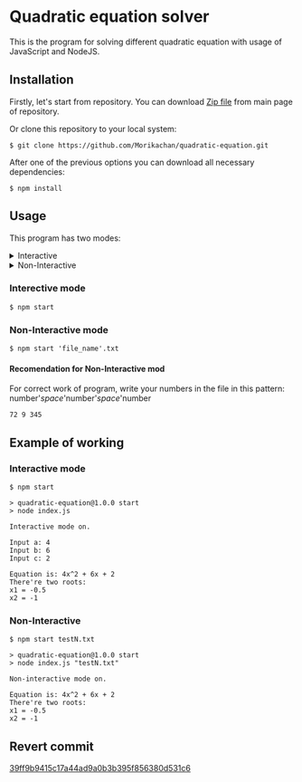 # Quadratic equation solver
This is the program for solving different quadratic equation with usage of JavaScript and NodeJS.

## Installation
Firstly, let's start from repository.
You can download [Zip file](https://github.com/Morikachan/quadratic-equation/archive/refs/heads/main.zip) from main page of repository.

Or clone this repository to your local system:

```
$ git clone https://github.com/Morikachan/quadratic-equation.git
```

After one of the previous options you can download all necessary dependencies:

```
$ npm install
```

## Usage

This program has two modes: 

<details>
  <summary>Interactive</summary>
      <p>Input numbers from console.</p>
</details>

<details>
<summary>Non-Interactive</summary>
<p>Numbers are read from txt file.</p>
</details>

### Interective mode

```
$ npm start
```

### Non-Interactive mode

```
$ npm start 'file_name'.txt
```

#### Recomendation for Non-Interactive mod

For correct work of program, write your numbers in the file in this pattern: number'*space*'number'*space*'number

```
72 9 345
```

## Example of working

### Interactive mode

```
$ npm start

> quadratic-equation@1.0.0 start
> node index.js

Interactive mode on.

Input a: 4
Input b: 6
Input c: 2

Equation is: 4x^2 + 6x + 2
There're two roots:
x1 = -0.5
x2 = -1
```

### Non-Interactive

```
$ npm start testN.txt

> quadratic-equation@1.0.0 start
> node index.js "testN.txt"

Non-interactive mode on.

Equation is: 4x^2 + 6x + 2
There're two roots:
x1 = -0.5
x2 = -1
```

## Revert commit
[39ff9b9415c17a44ad9a0b3b395f856380d531c6](https://github.com/Morikachan/quadratic-equation/commit/095f052f91b040a0c630837771c46391f71d5623)
